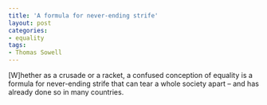 ```yaml
---
title: 'A formula for never-ending strife'
layout: post
categories:
- equality
tags:
- Thomas Sowell
---
```


\[W\]hether as a crusade or a racket, a confused conception of equality is a formula for never-ending strife that can tear a whole society apart – and has already done so in many countries.